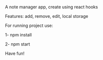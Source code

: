 A note manager app, create using react hooks

Features: add, remove, edit, local storage


For running project use:

1- npm install


2- npm start


Have fun! 
